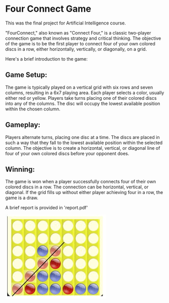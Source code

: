 # Four Connect Game

This was the final project for Artificial Intelligence course.

"FourConnect," also known as "Connect Four," is a classic two-player connection game that involves strategy and critical thinking. The objective of the game is to be the first player to connect four of your own colored discs in a row, either horizontally, vertically, or diagonally, on a grid.

Here's a brief introduction to the game:

## Game Setup:

  The game is typically played on a vertical grid with six rows and seven columns, resulting in a 6x7 playing area.
  Each player selects a color, usually either red or yellow.
  Players take turns placing one of their colored discs into any of the columns. The disc will occupy the lowest available position within the chosen column.

## Gameplay:

  Players alternate turns, placing one disc at a time.
  The discs are placed in such a way that they fall to the lowest available position within the selected column.
  The objective is to create a horizontal, vertical, or diagonal line of four of your own colored discs before your opponent does.

## Winning:

  The game is won when a player successfully connects four of their own colored discs in a row.
  The connection can be horizontal, vertical, or diagonal.
  If the grid fills up without either player achieving four in a row, the game is a draw.

A brief report is provided in 'report.pdf'

<img src="https://github.com/armanakbari/FourConnectAI/blob/main/setup.JPG">
